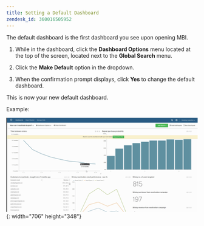 ```yaml
---
title: Setting a Default Dashboard
zendesk_id: 360016505952
---
```


The default dashboard is the first dashboard you see upon opening MBI.

1. While in the dashboard, click the **Dashboard Options** menu located at the top of the screen, located next to the **Global Search** menu.

1. Click the **Make Default** option in the dropdown.

1. When the confirmation prompt displays, click **Yes** to change the default dashboard.

This is now your new default dashboard.

Example:

![default dashboard](../../assets/default_dashboard.gif){: width="706" height="348"}
